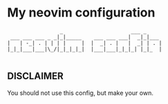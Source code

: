 # My neovim configuration 

```text
                 _                      ___ _     
 ___ ___ ___ _ _|_|_____    ___ ___ ___|  _|_|___ 
|   | -_| . | | | |     |  |  _| . |   |  _| | . |
|_|_|___|___|\_/|_|_|_|_|  |___|___|_|_|_| |_|_  |


```

## DISCLAIMER

You should not use this config, but make your own.
